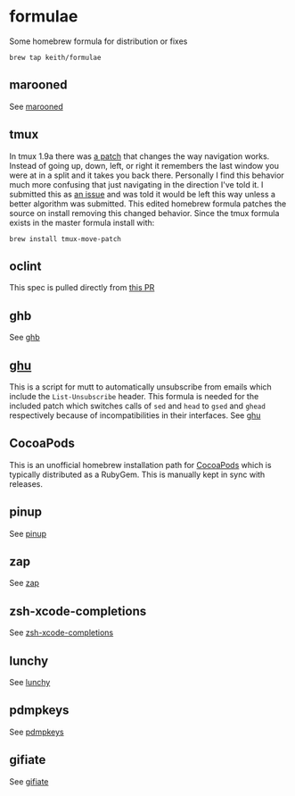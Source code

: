 # formulae

Some homebrew formula for distribution or fixes

```
brew tap keith/formulae
```

## marooned

See [marooned](https://github.com/keith/marooned/)

## tmux
In tmux 1.9a there was [a
patch](http://sourceforge.net/p/tmux/tickets/97/) that changes the way
navigation works. Instead of going up, down, left, or right it remembers
the last window you were at in a split and it takes you back there.
Personally I find this behavior much more confusing that just navigating
in the direction I've told it. I submitted this as [an
issue](http://sourceforge.net/p/tmux/tickets/122/) and was told it would
be left this way unless a better algorithm was submitted. This edited
homebrew formula patches the source on install removing this changed
behavior. Since the tmux formula exists in the master formula install
with:

```
brew install tmux-move-patch
```

## oclint

This spec is pulled directly from [this
PR](https://github.com/Homebrew/homebrew/pull/28724)

## ghb

See [ghb](https://github.com/keith/ghb)

## [ghu](https://github.com/pbrisbin/ghu)

This is a script for mutt to automatically unsubscribe from emails which
include the `List-Unsubscribe` header. This formula is needed for the
included patch which switches calls of `sed` and `head` to `gsed` and
`ghead` respectively because of incompatibilities in their interfaces.
See [ghu](https://github.com/pbrisbin/ghu)

## CocoaPods

This is an unofficial homebrew installation path for
[CocoaPods](https://github.com/CocoaPods/CocoaPods) which is typically
distributed as a RubyGem. This is manually kept in sync with releases.

## pinup

See [pinup](https://github.com/keith/pinup-py/)

## zap

See [zap](https://github.com/keith/zap/)

## zsh-xcode-completions

See [zsh-xcode-completions](https://github.com/keith/zsh-xcode-completions)

## lunchy

See [lunchy](https://github.com/eddiezane/lunchy)

## pdmpkeys

See [pdmpkeys](https://github.com/pdixon/pdmpkeys)

## gifiate

See [gifiate](https://github.com/keith/gifiate)
